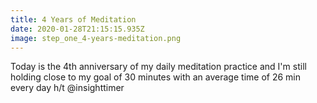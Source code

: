 ```yaml
---
title: 4 Years of Meditation
date: 2020-01-28T21:15:15.935Z
image: step_one_4-years-meditation.png
---
```

Today is the 4th anniversary of my daily meditation practice and I'm still holding close to my goal of 30 minutes with an average time of 26 min every day h/t @insighttimer
